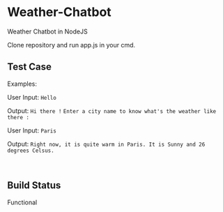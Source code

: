 # Weather-Chatbot
Weather Chatbot in NodeJS

Clone repository and run app.js in your cmd.

## Test Case 

Examples: 

User Input:
`Hello`

Output:
`Hi there !`
`Enter a city name to know what's the weather like there : `

User Input: 
`Paris`

Output:
`Right now, it is quite warm in Paris. It is Sunny and 26 degrees Celsus.`

<br>


## Build Status
Functional
